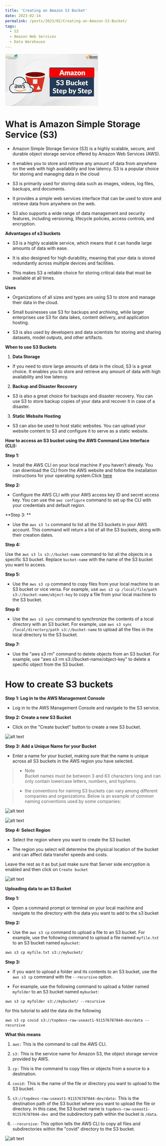 ```yaml
---
title: 'Creating an Amazon S3 Bucket'
date: 2023-02-14
permalink: /posts/2023/02/Creating-an-Amazon-S3-Bucket/
tags:
  - S3
  - Amazon Web Services
  - Data Warehouse
---
```



![alt text](/images/logo.png)

# What is Amazon Simple Storage Service (S3)



* Amazon Simple Storage Service (S3) is a highly scalable, secure, and durable object storage service offered by Amazon Web Services (AWS). 

* It enables you to store and retrieve any amount of data from anywhere on the web with high availability and low latency. S3 is a popular choice for storing and managing data in the cloud

* S3 is primarily used for storing data such as images, videos, log files, backups, and documents. 

* It provides a simple web services interface that can be used to store and retrieve data from anywhere on the web. 

* S3 also supports a wide range of data management and security features, including versioning, lifecycle policies, access controls, and encryption.


**Advantages of s3 buckets**

* S3 is a highly scalable service, which means that it can handle large amounts of data with ease. 

* It is also designed for high durability, meaning that your data is stored redundantly across multiple devices and facilities. 

* This makes S3 a reliable choice for storing critical data that must be available at all times.


**Uses**

* Organizations of all sizes and types are using S3 to store and manage their data in the cloud. 

* Small businesses use S3 for backups and archiving, while larger enterprises use S3 for data lakes, content delivery, and application hosting. 

* S3 is also used by developers and data scientists for storing and sharing datasets, model outputs, and other artifacts.


**When to use S3 Buckets**

1. **Data Storage**

*  If you need to store large amounts of data in the cloud, S3 is a great choice. It enables you to store and retrieve any amount of data with high availability and low latency.

2. **Backup and Disaster Recovery**

*  S3 is also a great choice for backups and disaster recovery. You can use S3 to store backup copies of your data and recover it in case of a disaster.

3. **Static Website Hosting**

* S3 can also be used to host static websites. You can upload your website content to S3 and configure it to serve as a static website.



**How to access an S3 bucket using the AWS Command Line Interface (CLI):**

**Step 1:** 

* Install the AWS CLI on your local machine if you haven't already. You can download the CLI from the AWS website and follow the installation instructions for your operating system.Click [here](https://aws.amazon.com/cli/)

**Step 2:** 

* Configure the AWS CLI with your AWS access key ID and secret access key. You can use the ```aws configure``` command to set up the CLI with your credentials and default region.

**Step 3: **

* Use the `aws s3 ls` command to list all the S3 buckets in your AWS account. This command will return a list of all the S3 buckets, along with their creation dates.


**Step 4:** 

Use the `aws s3 ls s3://bucket-name` command to list all the objects in a specific S3 bucket. Replace `bucket-name` with the name of the S3 bucket you want to access.


**Step 5:** 

* Use the `aws s3 cp` command to copy files from your local machine to an S3 bucket or vice versa. For example, use `aws s3 cp /local/file/path s3://bucket-name/object-key` to copy a file from your local machine to the S3 bucket.


**Step 6:** 

* Use the `aws s3 sync` command to synchronize the contents of a local directory with an S3 bucket. For example, use `aws s3 sync /local/directory/path s3://bucket-name` to upload all the files in the local directory to the S3 bucket.

**Step 7:**

* Use the "aws s3 rm" command to delete objects from an S3 bucket. For example, use "aws s3 rm s3://bucket-name/object-key" to delete a specific object from the S3 bucket.




# How to  create S3  buckets 

**Step 1: Log in to the AWS Management Console** 

* Log in to the AWS Management Console and navigate to the S3 service.



**Step 2: Create a new S3 Bucket** 

* Click on the "Create bucket" button to create a new S3 bucket.

![alt text](img/s3bucket1.png)




**Step 3: Add a Unique Name for your Bucket** 

* Enter a name for your bucket, making sure that the name is unique across all S3 buckets in the AWS region you have selected. 

> * Note <br> 
Bucket names must be between 3 and 63 characters long and can only contain lowercase letters, numbers, and hyphens.

> * the conventions for naming S3 buckets can vary among different companies and organizations. Below is an  example of common naming conventions used by some  companies:

![alt text](img/s3bucket3.png)



![alt text](img/s3bucket2.png)


**Step 4: Select Region** 

* Select the region where you want to create the S3 bucket. 

* The region you select will determine the physical location of the bucket and can affect data transfer speeds and costs.


Leave the rest as it as but just make sure 
that Server side encryption is enabled   and  then click on `Create bucket`

![alt text](img/s3bucket4.png)



**Uploading data to an S3 Bucket**

**Step 1:** 

* Open a command prompt or terminal on your local machine  and navigate to the directory with the data you  want to add to the s3 bucket


**Step 2:** 

* Use the `aws s3 cp` command to upload a file to an S3 bucket. For example, use the following command to upload a file named `myfile.txt` to an S3 bucket named `mybucket`:

```bash
aws s3 cp myfile.txt s3://mybucket/
```

**Step 3:** 

* If you want to upload a folder and its contents to an S3 bucket, use the `aws s3 cp` command with the `--recursive` option. 

* For example, use the following command to upload a folder named `myfolder` to an S3 bucket named `mybucket`:

```
aws s3 cp myfolder s3://mybucket/ --recursive

```

for this tutorial to add the data do the following


```
aws s3 cp covid s3://topdevs-raw-useast1-911576787844-dev/data --recursive
```

**What this means**

1. ``aws:`` This is the command to call the AWS CLI.

2. ``s3:`` This is the service name for Amazon S3, the object storage service provided by AWS.

3. ```cp:``` This is the command to copy files or objects from a source to a destination.

4. `covid:` This is the name of the file or directory you want to upload to the S3 bucket.

5. `s3://topdevs-raw-useast1-911576787844-dev/data:` This is the destination path of the S3 bucket where you want to upload the file or directory. In this case, the S3 bucket name is `topdevs-raw-useast1-911576787844-dev `and the subdirectory path within the bucket is `/data`.

6. `--recursive:` This option tells the AWS CLI to copy all files and subdirectories within the "covid" directory to the S3 bucket.

![alt text](img/s3bucket5.png)

